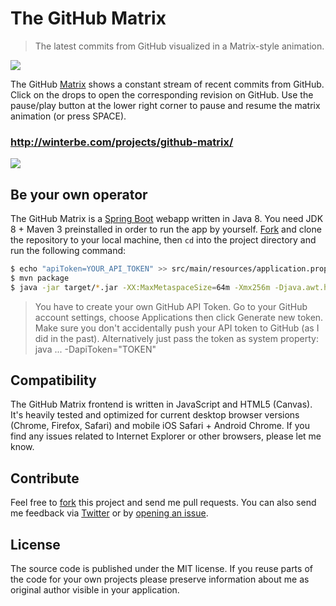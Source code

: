 The GitHub Matrix
====================

<blockquote>The latest commits from GitHub visualized in a Matrix-style animation.</blockquote>

<img src="http://winterbe.com/image/matrix-has-you.gif">

The GitHub [Matrix](http://en.wikipedia.org/wiki/The_Matrix) shows a constant stream of recent commits from GitHub. Click on the drops to open the corresponding revision on GitHub. Use the pause/play button at the lower right corner to pause and resume the matrix animation (or press SPACE).

### http://winterbe.com/projects/github-matrix/

<img src="http://winterbe.com/image/matrix.png">

## Be your own operator

The GitHub Matrix is a [Spring Boot](http://projects.spring.io/spring-boot/) webapp written in Java 8. You need JDK 8 + Maven 3 preinstalled in order to run the app by yourself. [Fork](https://github.com/winterbe/github-matrix/fork) and clone the repository to your local machine, then `cd` into the project directory and run the following command:

```bash
$ echo "apiToken=YOUR_API_TOKEN" >> src/main/resources/application.properties 
$ mvn package
$ java -jar target/*.jar -XX:MaxMetaspaceSize=64m -Xmx256m -Djava.awt.headless=true
```

<blockquote>You have to create your own GitHub API Token. Go to your GitHub account settings, choose Applications then click Generate new token. Make sure you don't accidentally push your API token to GitHub (as I did in the past). Alternatively just pass the token as system property: java ... -DapiToken="TOKEN"</blockquote>

## Compatibility

The GitHub Matrix frontend is written in JavaScript and HTML5 (Canvas). It's heavily tested and optimized for current desktop browser versions (Chrome, Firefox, Safari) and mobile iOS Safari + Android Chrome. If you find any issues related to Internet Explorer or other browsers, please let me know.

## Contribute

Feel free to [fork](https://github.com/winterbe/github-matrix/fork) this project and send me pull requests. You can also send me feedback via [Twitter](https://twitter.com/benontherun) or by [opening an issue](https://github.com/winterbe/github-matrix/issues).

## License

The source code is published under the MIT license. If you reuse parts of the code for your own projects please preserve information about me as original author visible in your application.
